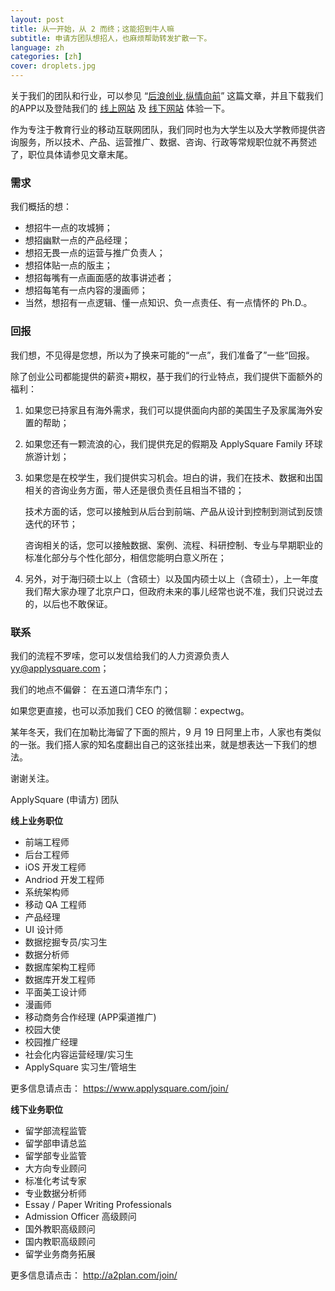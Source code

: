 ```yaml
---
layout: post
title: 从一开始，从 2 而终；这能招到牛人嘛
subtitle: 申请方团队想招人，也麻烦帮助转发扩散一下。
language: zh
categories: [zh]
cover: droplets.jpg
---
```


关于我们的团队和行业，可以参见 “[后浪创业,纵情向前](http://blog.applysquare.com/2014/09/launch/)” 这篇文章，并且下载我们的APP以及登陆我们的 [线上网站](https://www.applysquare.com/) 及 [线下网站](http://www.a2plan.com/) 体验一下。

作为专注于教育行业的移动互联网团队，我们同时也为大学生以及大学教师提供咨询服务，所以技术、产品、运营推广、数据、咨询、行政等常规职位就不再赘述了，职位具体请参见文章末尾。

 
### **需求**

我们概括的想：

* 想招牛一点的攻城狮；
* 想招幽默一点的产品经理；
* 想招无畏一点的运营与推广负责人；
* 想招体贴一点的版主；
* 想招每嘴有一点画面感的故事讲述者；
* 想招每笔有一点内容的漫画师；
* 当然，想招有一点逻辑、懂一点知识、负一点责任、有一点情怀的 Ph.D.。
 

### **回报**

我们想，不见得是您想，所以为了换来可能的“一点”，我们准备了”一些“回报。

除了创业公司都能提供的薪资+期权，基于我们的行业特点，我们提供下面额外的福利：

1. 如果您已持家且有海外需求，我们可以提供面向内部的美国生子及家属海外安置的帮助；

2. 如果您还有一颗流浪的心，我们提供充足的假期及 ApplySquare Family 环球旅游计划；

3. 如果您是在校学生，我们提供实习机会。坦白的讲，我们在技术、数据和出国相关的咨询业务方面，带人还是很负责任且相当不错的；

   技术方面的话，您可以接触到从后台到前端、产品从设计到控制到测试到反馈迭代的环节；

   咨询相关的话，您可以接触数据、案例、流程、科研控制、专业与早期职业的标准化部分与个性化部分，相信您能明白意义所在；

4. 另外，对于海归硕士以上（含硕士）以及国内硕士以上（含硕士），上一年度我们帮大家办理了北京户口，但政府未来的事儿经常也说不准，我们只说过去的，以后也不敢保证。

 

 

### **联系**

我们的流程不罗嗦，您可以发信给我们的人力资源负责人 <yy@applysquare.com>；

我们的地点不偏僻： 在五道口清华东门；

如果您更直接，也可以添加我们 CEO 的微信聊：expectwg。

某年冬天，我们在加勒比海留了下面的照片，9 月 19 日阿里上市，人家也有类似的一张。我们搭人家的知名度翻出自己的这张挂出来，就是想表达一下我们的想法。

谢谢关注。

ApplySquare (申请方) 团队


**线上业务职位**

* 前端工程师
* 后台工程师
* iOS 开发工程师
* Andriod 开发工程师
* 系统架构师
* 移动 QA 工程师
* 产品经理
* UI 设计师
* 数据挖掘专员/实习生
* 数据分析师
* 数据库架构工程师
* 数据库开发工程师
* 平面美工设计师
* 漫画师
* 移动商务合作经理 (APP渠道推广)
* 校园大使
* 校园推广经理
* 社会化内容运营经理/实习生
* ApplySquare 实习生/管培生

更多信息请点击： <https://www.applysquare.com/join/>

**线下业务职位**

* 留学部流程监管
* 留学部申请总监
* 留学部专业监管
* 大方向专业顾问
* 标准化考试专家
* 专业数据分析师
* Essay / Paper Writing Professionals
* Admission Officer 高级顾问
* 国外教职高级顾问
* 国内教职高级顾问
* 留学业务商务拓展

更多信息请点击： <http://a2plan.com/join/>